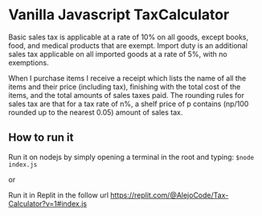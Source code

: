 # Vanilla Javascript TaxCalculator

Basic sales tax is applicable at a rate of 10% on all goods, except books, food, and medical products that are exempt. Import duty is an additional sales tax applicable on all imported goods at a rate of 5%, with no exemptions.

When I purchase items I receive a receipt which lists the name of all the items and their price (including tax), finishing with the total cost of the items, and the total amounts of sales taxes paid. The rounding rules for sales tax are that for a tax rate of n%, a shelf price of p contains (np/100 rounded up to the nearest 0.05) amount of sales tax.

##  How to run it


Run it on nodejs by simply opening a terminal in the root and typing: `$node index.js`
 
 or
 
Run it in Replit in the follow url https://replit.com/@AlejoCode/Tax-Calculator?v=1#index.js
